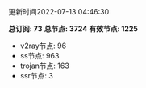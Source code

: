 更新时间2022-07-13 04:46:30

**总订阅: 73**
**总节点: 3724**
**有效节点: 1225**
- v2ray节点: 96
- ss节点: 963
- trojan节点: 163
- ssr节点: 3
